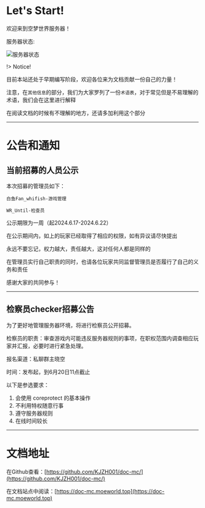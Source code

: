 # Let's Start!
欢迎来到空梦世界服务器！

服务器状态:

<img src="https://api.loohpjames.com/serverbanner.png?ip=mc.moeworld.top&timezone=Asia/Shanghai&offlinemessage=%E6%9C%8D%E5%8A%A1%E5%99%A8%E7%A6%BB%E7%BA%BF&dateformat=yyyy/MM/dd&name=MoeWorld%E7%A9%BA%E6%A2%A6%E4%B8%96%E7%95%8C%E6%9C%8D%E5%8A%A1%E5%99%A8" alt="服务器状态">

!> Notice!

目前本站还处于早期编写阶段，欢迎各位来为文档贡献一份自己的力量！

注意，在`其他信息`的部分，我们为大家罗列了一份`术语表`，对于常见但是不易理解的术语，我们会在这里进行解释

在阅读文档的时候有不理解的地方，还请多加利用这个部分

---
# 公告和通知
## 当前招募的人员公示

本次招募的管理员如下：
```
白鱼Fan_whifish-游戏管理

WR_Until-检查员
```

公示期限为一周（起2024.6.17-2024.6.22）

在公示期间内，如上的玩家已经取得了相应的权限，如有异议请尽快提出

永远不要忘记，权力越大，责任越大，这对任何人都是同样的

在管理员实行自己职责的同时，也请各位玩家共同监督管理员是否履行了自己的义务和责任

感谢大家的共同参与！

---

## 检察员checker招募公告

为了更好地管理服务器环境，将进行检察员公开招募。

检察员的职责：审查游戏内可能违反服务器规则的事项，在职权范围内调查相应玩家并汇报，必要时进行紧急处理。

报名渠道：私聊群主晓空

时间：发布起，到6月20日11点截止

以下是参选要求：

1. 会使用 coreprotect 的基本操作
2. 不利用特权随意行事
3. 遵守服务器规则
4. 在线时间较长
---
# 文档地址
在Github查看：[https://github.com/KJZH001/doc-mc/](https://github.com/KJZH001/doc-mc/)

在文档站点中阅读：[https://doc-mc.moeworld.top](https://doc-mc.moeworld.top)


